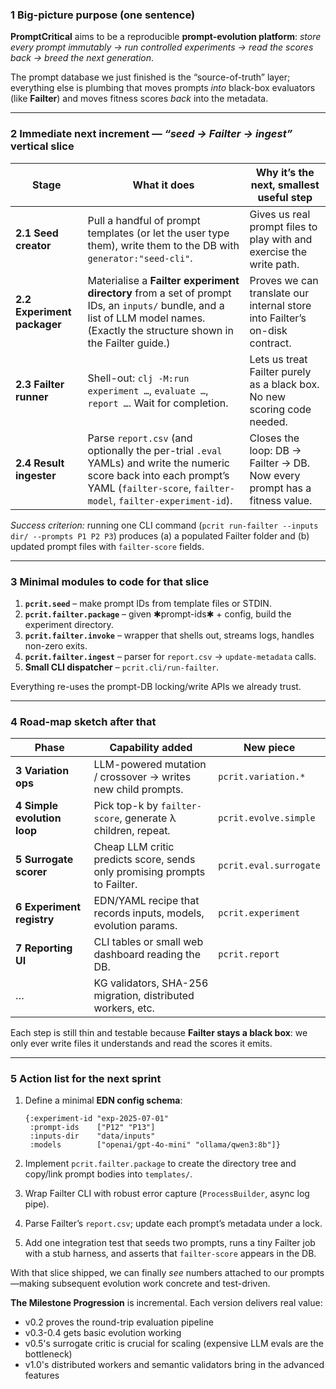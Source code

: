 ### 1   Big-picture purpose (one sentence)

**PromptCritical** aims to be a reproducible **prompt-evolution platform**:
*store every prompt immutably → run controlled experiments → read the scores back → breed the next generation*.

The prompt database we just finished is the “source-of-truth” layer; everything else is plumbing that moves prompts *into* black-box evaluators (like **Failter**) and moves fitness scores *back* into the metadata.

---

### 2   Immediate next increment — *“seed → Failter → ingest”* vertical slice

| Stage                        | What it does                                                                                                                                                                          | Why it’s the next, smallest useful step                                     |
| ---------------------------- | ------------------------------------------------------------------------------------------------------------------------------------------------------------------------------------- | --------------------------------------------------------------------------- |
| **2.1  Seed creator**        | Pull a handful of prompt templates (or let the user type them), write them to the DB with `generator:"seed-cli"`.                                                                     | Gives us real prompt files to play with and exercise the write path.        |
| **2.2  Experiment packager** | Materialise a **Failter experiment directory** from a set of prompt IDs, an `inputs/` bundle, and a list of LLM model names.  (Exactly the structure shown in the Failter guide.)     | Proves we can translate our internal store into Failter’s on-disk contract. |
| **2.3  Failter runner**      | Shell-out: `clj -M:run experiment …`, `evaluate …`, `report …`.  Wait for completion.                                                                                                 | Lets us treat Failter purely as a black box.  No new scoring code needed.   |
| **2.4  Result ingester**     | Parse `report.csv` (and optionally the per-trial `.eval` YAMLs) and write the numeric score back into each prompt’s YAML (`failter-score`, `failter-model`, `failter-experiment-id`). | Closes the loop: DB → Failter → DB.  Now every prompt has a fitness value.  |

*Success criterion:* running one CLI command (`pcrit run-failter --inputs dir/ --prompts P1 P2 P3`) produces (a) a populated Failter folder and (b) updated prompt files with `failter-score` fields.

---

### 3   Minimal modules to code for that slice

1. **`pcrit.seed`** – make prompt IDs from template files or STDIN.
2. **`pcrit.failter.package`** – given ✱prompt-ids✱ + config, build the experiment directory.
3. **`pcrit.failter.invoke`** – wrapper that shells out, streams logs, handles non-zero exits.
4. **`pcrit.failter.ingest`** – parser for `report.csv` → `update-metadata` calls.
5. **Small CLI dispatcher** – `pcrit.cli/run-failter`.

Everything re-uses the prompt-DB locking/write APIs we already trust.

---

### 4   Road-map sketch after that

| Phase                        | Capability added                                                          | New piece              |
| ---------------------------- | ------------------------------------------------------------------------- | ---------------------- |
| **3  Variation ops**         | LLM-powered mutation / crossover → writes new child prompts.              | `pcrit.variation.*`    |
| **4  Simple evolution loop** | Pick top-k by `failter-score`, generate λ children, repeat.               | `pcrit.evolve.simple`  |
| **5  Surrogate scorer**      | Cheap LLM critic predicts score, sends only promising prompts to Failter. | `pcrit.eval.surrogate` |
| **6  Experiment registry**   | EDN/YAML recipe that records inputs, models, evolution params.            | `pcrit.experiment`     |
| **7  Reporting UI**          | CLI tables or small web dashboard reading the DB.                         | `pcrit.report`         |
| …                            | KG validators, SHA-256 migration, distributed workers, etc.               |                        |

Each step is still thin and testable because **Failter stays a black box**: we only ever write files it understands and read the scores it emits.

---

### 5   Action list for the next sprint

1. Define a minimal **EDN config schema**:

   ```edn
   {:experiment-id "exp-2025-07-01"
    :prompt-ids    ["P12" "P13"]
    :inputs-dir    "data/inputs"
    :models        ["openai/gpt-4o-mini" "ollama/qwen3:8b"]}
   ```
2. Implement `pcrit.failter.package` to create the directory tree and copy/link prompt bodies into `templates/`.
3. Wrap Failter CLI with robust error capture (`ProcessBuilder`, async log pipe).
4. Parse Failter’s `report.csv`; update each prompt’s metadata under a lock.
5. Add one integration test that seeds two prompts, runs a tiny Failter job with a stub harness, and asserts that `failter-score` appears in the DB.

With that slice shipped, we can finally *see* numbers attached to our prompts—making subsequent evolution work concrete and test-driven.

**The Milestone Progression** is incremental. Each version delivers real value:
- v0.2 proves the round-trip evaluation pipeline
- v0.3-0.4 gets basic evolution working
- v0.5's surrogate critic is crucial for scaling (expensive LLM evals are the bottleneck)
- v1.0's distributed workers and semantic validators bring in the advanced features

